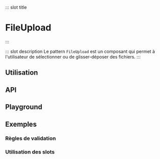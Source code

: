 ::: slot title
# FileUpload
:::

::: slot description
Le pattern `FileUpload` est un composant qui permet à l'utilisateur de sélectionner ou de glisser-déposer des fichiers.
:::

## Utilisation

<DocExample
  eager
  file="patterns/file-upload/examples/file-upload"
/>

## API

<DocApi
  :value="['FileUpload']"
  :api="{
    FileUpload: {
      props: [
        {
          name: 'multiple',
          defaultValue: 'false',
          type: 'boolean',
          description: 'Permet de sélectionner plusieurs fichiers.'
        },
        {
          name: 'value',
          type: 'File | File[]',
          defaultValue: '[]',
          description: 'La valeur du ou des fichiers si `multiple`.'
        },
        {
          name: 'no-ripple',
          defaultValue: 'false',
          type: 'boolean',
          description: 'Désactive l\'ondulation.'
        },
        {
          name: 'disabled',
          defaultValue: 'false',
          type: 'boolean',
          description: 'Désactive le composant.'
        },
        {
          name: 'file-size-max',
          defaultValue: '4194304',
          type: 'number',
          description: 'Taille maximale d\'un fichier en octets (par défaut 4 MB).'
        },
        {
          name: 'file-size-units',
          defaultValue: '[\'o\', \'Ko\', \'Mo\', \'Go\', \'To\']',
          type: 'string[]',
          description: 'Les unités de taille utilisées pour la traduction.'
        },
        {
          name: 'allowed-extensions',
          defaultValue: '[\'pdf\', \'jpg\', \'jpeg\', \'png\']',
          type: 'string[]',
          description: 'Les extensions autorisées.'
        },
        {
          name: 'accept',
          defaultValue: 'undefined',
          type: 'string',
          description: 'L\'attribut natif `accept`. Par défaut, la valeur sera calculée à partir des extensions autorisées.'
        }
      ],
      slots: [
        {
          name: 'placeholder',
          description: 'Slot pour remplacer le contenu par défaut.'
        },
        {
          name: 'icon',
          description: 'Slot pour remplacer l\'icône par défaut.'
        },
        {
          name: 'action-text',
          description: 'Slot pour remplacer le texte d\'action.'
        },
        {
          name: 'or',
          description: 'Slot pour remplacer le texte `Ou`'
        },
        {
          name: 'button-text',
          description: 'Slot pour remplacer le label du bouton d\'action.'
        },
        {
          name: 'info-text',
          description: 'Slot pour remplacer les informations sur le fichier à sélectionner.'
        }
      ],
      events: [
        {
          name: 'error',
           description: 'Événement émis lorsque lorsqu\'il y a une erreur de validation.',
          value: '{ file: File, code: ErrorCodes }'
        },
        {
          name: 'change',
          description: 'Événement émis lorsque la valeur du composant change.',
          value: 'value: File | File[]'
        }
      ]
    }
  }"
/>

## Playground

<DocExample file="patterns/file-upload/examples/file-upload-playground" />

## Exemples

### Règles de validation

<DocExample file="patterns/file-upload/examples/file-upload-rules" />

### Utilisation des slots

<DocExample file="patterns/file-upload/examples/file-upload-slots" />
